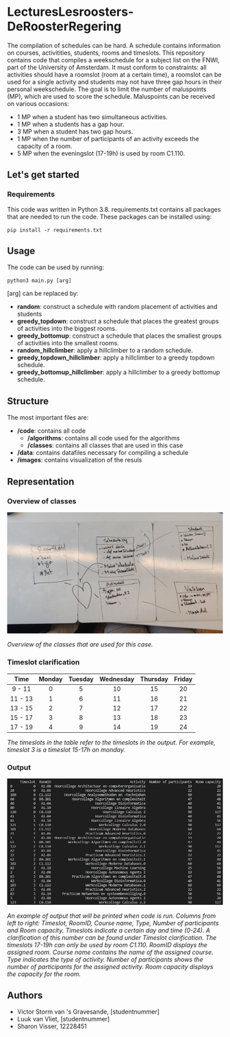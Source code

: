 # LecturesLesroosters-DeRoosterRegering
The compilation of schedules can be hard. A schedule contains information on courses, activitities, students, rooms and timeslots. This repository contains code that compiles a weekschedule for a subject list on the FNWI, part of the University of Amsterdam. It must conform to constraints: all activities should have a roomslot (room at a certain time), a roomslot can be used for a single activity and students may not have three gap hours in their personal weekschedule. The goal is to limit the number of maluspoints (MP), which are used to score the schedule. Maluspoints can be received on various occasions:
- 1 MP when a student has two simultaneous activities.
- 1 MP when a students has a gap hour.
- 3 MP when a student has two gap hours.
- 1 MP when the number of participants of an activity exceeds the capacity of a room.
- 5 MP when the eveningslot (17-19h) is used by room C1.110.

## Let's get started
### Requirements
This code was written in Python 3.8. requirements.txt contains all packages that are needed to run the code. These packages can be installed using:
```
pip install -r requirements.txt
```

## Usage
The code can be used by running:
```
python3 main.py [arg]
```

[arg] can be replaced by:
- **random**: construct a schedule with random placement of activities and students
- **greedy_topdown**: construct a schedule that places the greatest groups of activities into the biggest rooms.
- **greedy_bottomup**: construct a schedule that places the smallest groups of activities into the smallest rooms.
 - **random_hillclimber**: apply a hillclimber to a random schedule.
 - **greedy_topdown_hillclimber**: apply a hillclimber to a greedy topdown schedule.
 - **greedy_bottomup_hillclimber**: apply a hillclimber to a greedy bottomup schedule.

## Structure
The most important files are:
- **/code**: contains all code
    - **/algorithms**: contains all code used for the algorithms
    - **/classes**: contains all classes that are used in this case
- **/data**: contains datafiles necessary for compiling a schedule
- **/images**: contains visualization of the resuls

## Representation
### Overview of classes
![](images/UML.jpeg)

*Overview of the classes that are used for this case.*

### Timeslot clarification
| Time | Monday | Tuesday | Wednesday | Thursday | Friday |
| :---: | :---: | :---: | :---: | :---: | :---: |
| 9 - 11 | 0 | 5 | 10 | 15 | 20 |
| 11 - 13 | 1 | 6 | 11 | 16 | 21 |
| 13 - 15 | 2 | 7 | 12 | 17 | 22 |
| 15 - 17 | 3 | 8 | 13 | 18 | 23 |
| 17 - 19 | 4 | 9 | 14 | 19 | 24 |

*The timeslots in the table refer to the timeslots in the output. For example, timeslot 3 is a timeslot 15-17h on monday.*

### Output
![](images/Output.jpg)

*An example of output that will be printed when code is run. Columns from left to right: Timeslot, RoomID, Course name, Type, Number of participants and Room capacity. Timeslots indicate a certain day and time (0-24). A clarification of this number can be found under Timeslot clarification. The timeslots 17-19h can only be used by room C1.110. RoomID displays the assigned room. Course name contains the name of the assigned course. Type indicates the type of activity. Number of participants shows the number of participants for the assigned activity. Room capacity displays the capacity for the room.*

## Authors
- Victor Storm van 's Gravesande, [studentnummer]
- Luuk van Vliet, [studentnummer]
- Sharon Visser, 12228451